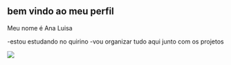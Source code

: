 ## bem vindo ao meu perfil 
Meu nome é Ana Luisa 

-estou estudando no quirino
-vou organizar tudo aqui junto com os projetos

![](https://media1.tenor.com/m/xEf4j9pnMywAAAAd/dog-dogs.gif)
